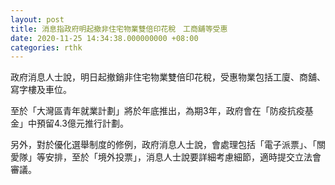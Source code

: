```yaml
---
layout: post
title: 消息指政府明起撤非住宅物業雙倍印花稅　工商舖等受惠
date: 2020-11-25 14:34:38.000000000 +08:00
categories: rthk
---
```


政府消息人士說，明日起撤銷非住宅物業雙倍印花稅，受惠物業包括工廈、商舖、寫字樓及車位。

至於「大灣區青年就業計劃」將於年底推出，為期3年，政府會在「防疫抗疫基金」中預留4.3億元推行計劃。

另外，對於優化選舉制度的修例，政府消息人士說，會處理包括「電子派票」、「關愛隊」等安排，至於「境外投票」，消息人士說要詳細考慮細節，適時提交立法會審議。
